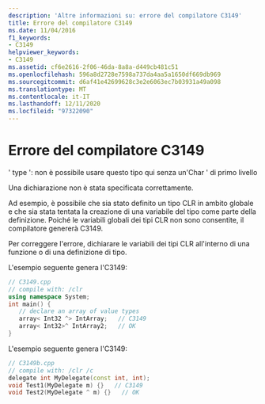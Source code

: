 ```yaml
---
description: 'Altre informazioni su: errore del compilatore C3149'
title: Errore del compilatore C3149
ms.date: 11/04/2016
f1_keywords:
- C3149
helpviewer_keywords:
- C3149
ms.assetid: cf6e2616-2f06-46da-8a8a-d449cb481c51
ms.openlocfilehash: 596a8d2728e7598a737da4aa5a1650df669db969
ms.sourcegitcommit: d6af41e42699628c3e2e6063ec7b03931a49a098
ms.translationtype: MT
ms.contentlocale: it-IT
ms.lasthandoff: 12/11/2020
ms.locfileid: "97322090"
---
```

# <a name="compiler-error-c3149"></a>Errore del compilatore C3149

' type ': non è possibile usare questo tipo qui senza un'Char ' di primo livello

Una dichiarazione non è stata specificata correttamente.

Ad esempio, è possibile che sia stato definito un tipo CLR in ambito globale e che sia stata tentata la creazione di una variabile del tipo come parte della definizione. Poiché le variabili globali dei tipi CLR non sono consentite, il compilatore genererà C3149.

Per correggere l'errore, dichiarare le variabili dei tipi CLR all'interno di una funzione o di una definizione di tipo.

L'esempio seguente genera l'C3149:

```cpp
// C3149.cpp
// compile with: /clr
using namespace System;
int main() {
   // declare an array of value types
   array< Int32 ^> IntArray;   // C3149
   array< Int32>^ IntArray2;   // OK
}
```

L'esempio seguente genera l'C3149:

```cpp
// C3149b.cpp
// compile with: /clr /c
delegate int MyDelegate(const int, int);
void Test1(MyDelegate m) {}   // C3149
void Test2(MyDelegate ^ m) {}   // OK
```
